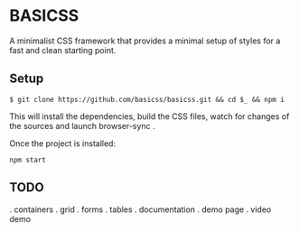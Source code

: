 # BASICSS
A minimalist CSS framework that provides a minimal setup of styles for a fast and clean starting point.

## Setup
```
$ git clone https://github.com/basicss/basicss.git && cd $_ && npm i
```
This will install the dependencies, build the CSS files, watch for changes of the sources and launch browser-sync .

Once the project is installed:
```
npm start
```

## TODO
. containers
. grid
. forms
. tables
. documentation
. demo page
. video demo
